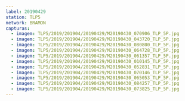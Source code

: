 ```yaml
---
label: 20190429
station: TLP5
network: BRAMON
capturas:
  - imagem: TLP5/2019/201904/20190429/M20190430_070906_TLP_5P.jpg
  - imagem: TLP5/2019/201904/20190429/M20190430_043720_TLP_5P.jpg
  - imagem: TLP5/2019/201904/20190429/M20190430_080800_TLP_5P.jpg
  - imagem: TLP5/2019/201904/20190429/M20190430_064728_TLP_5P.jpg
  - imagem: TLP5/2019/201904/20190429/M20190430_061357_TLP_5P.jpg
  - imagem: TLP5/2019/201904/20190429/M20190430_010145_TLP_5P.jpg
  - imagem: TLP5/2019/201904/20190429/M20190430_052831_TLP_5P.jpg
  - imagem: TLP5/2019/201904/20190429/M20190430_070146_TLP_5P.jpg
  - imagem: TLP5/2019/201904/20190429/M20190430_065053_TLP_5P.jpg
  - imagem: TLP5/2019/201904/20190429/M20190430_084257_TLP_5P.jpg
  - imagem: TLP5/2019/201904/20190429/M20190430_073825_TLP_5P.jpg
---
```


